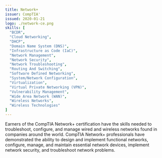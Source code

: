 ```yaml
---
title: Network+
issuer: CompTIA'
issued: 2020-01-21
logo: ./network-ce.png
skills: [
  "BCDR",
  "Cloud Networking",
  "DHCP",
  "Domain Name System (DNS)",
  "Infrastructure as Code (IaC)",
  "Network Management",
  "Network Security",
  "Network Troubleshooting",
  "Routing And Switching",
  "Software Defined Networking",
  "System/Network Configuration",
  "Virtualization",
  "Virtual Private Networking (VPN)",
  "Vulnerability Management",
  "Wide Area Network (WAN)",
  "Wireless Networks",
  "Wireless Technologies"
]
---
```

Earners of the CompTIA Network+ certification have the skills needed to troubleshoot, configure, and manage wired and wireless networks found in companies around the world. CompTIA Network+ professionals have demonstrated the ability to design and implement functional networks, configure, manage, and maintain essential network devices, implement network security, and troubleshoot network problems.
